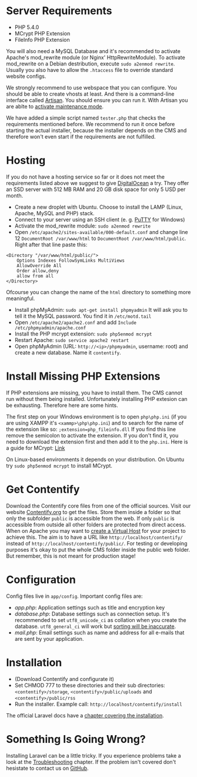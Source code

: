 # Server Requirements

* PHP 5.4.0
* MCrypt PHP Extension
* FileInfo PHP Extension

You will also need a MySQL Database and it's recommended to activate Apache's mod_rewrite module (or Nginx' HttpRewriteModule). To activate mod_rewrite on a Debian destribution, execute `sudo a2enmod rewrite`. Usually you also have to allow the `.htaccess` file to override standard website configs.

We strongly recommend to use webspace that you can configure. You should be able to create vhosts at least. And there is a command-line interface called [Artisan](http://laravel.com/docs/artisan). You should ensure you can run it. With Artisan you are ablte to [activate maintenance mode](http://laravel.com/docs/configuration#maintenance-mode).

We have added a simple script named `tester.php` that checks the requirements mentioned before. We recommend to run it once before starting the actual installer, because the installer depends on the CMS and therefore won't even start if the requirements are not fulfilled.

# Hosting

If you do not have a hosting service so far or it does not meet the requirements listed above we suggest to give [DigitalOcean](http://www.digitalocean.com) a try. They offer an SSD server with 512 MB RAM and 20 GB disk space for only 5 USD per month.

* Create a new droplet with Ubuntu. Choose to install the LAMP (Linux, Apache, MySQL and PHP) stack.
* Connect to your server using an SSH client (e. g. [PuTTY](http://www.putty.org) for Windows)
* Activate the mod_rewrite module: `sudo a2enmod rewrite`
* Open `/etc/apache2/sites-available/000-default.conf` and change line 12 `DocumentRoot /var/www/html` to `DocumentRoot /var/www/html/public`. Right after that line paste this:

```
<Directory "/var/www/html/public/">
    Options Indexes FollowSymLinks MultiViews
    AllowOverride All
    Order allow,deny
    allow from all
</Directory>
```

Ofcourse you can change the name of the `html` directory to something more meaningful.
* Install phpMyAdmin: `sudo apt-get install phpmyadmin` It will ask you to tell it the MySQL password. You find it in `/etc/motd.tail`
* Open `/etc/apache2/apache2.conf` and add `Include /etc/phpmyadmin/apache.conf`
* Install the PHP mcrypt extension: `sudo php5enmod mcrypt`
* Restart Apache: `sudo service apache2 restart`
* Open phpMyAdmin (URL: `http://<ip>/phpmyadmin`, username: root) and create a new database. Name it `contentify`.

# Install Missing PHP Extensions

If PHP extensions are missing, you have to install them. The CMS cannot run without them being installed. Unfortunately installing PHP extesion can be exhausting. Therefore here are some hints.

The first step on your Windows environment is to open `php\php.ini` (if you are using XAMPP it's `<xammp>\php\php.ini`) and to search for the name of the extension like so: `;extension=php_fileinfo.dll` If you find this line remove the semicolon to activate the extension. If you don't find it, you need to download the extension first and then add it to the `php.ini`. Here is a guide for MCrypt: [Link](http://www.myoddweb.com/2010/11/18/install-mcrypt-for-php-on-windows/)

On Linux-based environments it depends on your distribution. On Ubuntu try `sudo php5enmod mcrypt` to install MCrypt.

# Get Contentify

Download the Contentify core files from one of the official sources. Visit our website [Contentify.org](http://contentify.org/) to get the files. Store them inside a folder so that only the subfolder `public` is accessible from the web. If only `public` is accessible from outside all other folders are protected from direct access. When on Apache you may want to [create a Virtual Host](http://laravel-recipes.com/recipes/25) for your project to achieve this. The aim is to have a URL like `http://localhost/contentify/` instead of `http://localhost/contentify/public/`. For testing or developing purposes it's okay to put the whole CMS folder inside the public web folder. But remember, this is not meant for production stage!

# Configuration

Config files live in `app/config`. Important config files are:

* *app.php*: Application settings such as title and encryption key
* *database.php*: Database settings such as connection setup. It's recommended to set `utf8_unicode_ci` as collation when you create the database. `utf8_general_ci` will work but [sorting will be inaccurate](http://stackoverflow.com/questions/766809/whats-the-difference-between-utf8-general-ci-and-utf8-unicode-ci#766996).
* *mail.php*: Email settings such as name and address for all e-mails that are sent by your application.

# Installation

* (Download Contentify and configurate it)
* Set CHMOD 777 to these directories and their sub directories: `<contentify>/storage`, `<contentify>/public/uploads` and `<contentify>/public/rss`
* Run the installer. Example call: `http://localhost/contentify/install`

The official Laravel docs have a [chapter covering the installation](http://laravel.com/docs/installation).

# Something Is Going Wrong?

Installing Laravel can be a little tricky. If you experience problems take a look at the [Troubleshooting](Troubleshooting) chapter. If the problem isn't covered don't hesistate to contact us on [GitHub](https//github.com/Contentify/Contentify/issues).